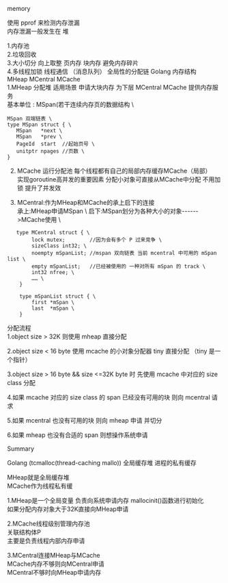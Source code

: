 memory

使用 pprof 来检测内存泄漏 \
内存泄漏一般发生在 堆 

1.内存池 \
2.垃圾回收 \
3.大小切分 向上取整 页内存 块内存 避免内存碎片 \
4.多线程加锁 线程通信 （消息队列） 全局性的分配链 
 Golang 内存结构 \
 MHeap MCentral MCache \
 1.MHeap 分配堆 适用场景 申请大块内存 为下层 MCentral MCache 提供内存服务 \
 基本单位 : MSpan(若干连续内存页的数据结构 \
 ```
 MSpan 双端链表 \
 type MSpan struct { \
  	MSpan   *next \
  	MSpan   *prev \
  	PageId  start  //起始页号 \
  	unitptr npages //页数 \
 } 
 ```
2. MCache 运行分配池 每个线程都有自己的局部内存缓存MCache（局部） \
实现goroutine高并发的重要因素 分配小对象可直接从MCache中分配 不用加锁 提升了并发效

3. MCentral:作为MHeap和MCache的承上启下的连接 \
   承上:MHeap申请MSpan \ 
   启下:MSpan划分为各种大小的对象------>MCache使用 \
```
   type MCentral struct { \
		lock mutex;        //因为会有多个 P 过来竞争 \
		sizeClass int32; \
		noempty mSpanList; //mspan 双向链表 当前 mcentral 中可用的 mSpan list \
		empty mSpanList;   //已经被使用的 一种对所有 mSpan 的 track \
		int32 nfree; \
		…… \
 	} 
```
```
	type mSpanList struct { \
		first *mSpan \
		last  *mSpan \
	} 
```
分配流程 \
1.object size > 32K 则使用 mheap 直接分配 

2.object size < 16 byte 使用 mcache 的小对象分配器 tiny 直接分配 （tiny 是一个指针）

3.object size > 16 byte && size <=32K byte 时 先使用 mcache 中对应的 size class 分配

4.如果 mcache 对应的 size class 的 span 已经没有可用的块 则向 mcentral 请求

5.如果 mcentral 也没有可用的块 则向 mheap 申请 并切分

6.如果 mheap 也没有合适的 span 则想操作系统申请

Summary 

Golang (tcmalloc(thread-caching mallo)) 全局缓存堆 进程的私有缓存 

 MHeap就是全局缓存堆 \
 MCache作为线程私有缓
 
1.MHeap是一个全局变量 负责向系统申请内存 mallocinit()函数进行初始化 \
 如果分配内存对象大于32K直接向MHeap申请
 
2.MCache线程级别管理内存池 \
 关联结构体P \
 主要是负责线程内部内存申请
 
3.MCentral连接MHeap与MCache \
  MCache内存不够则向MCentral申请 \
  MCentral不够时向MHeap申请内存